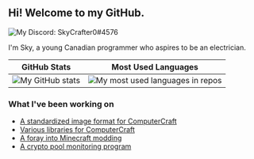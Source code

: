 

## Hi! Welcome to my GitHub.

![My Discord: SkyCrafter0#4576](https://img.shields.io/badge/Discord-SkyCrafter0%234576-%235865F2?logo=discord&style=for-the-badge&logoColor=white)

I'm Sky, a young Canadian programmer who aspires to be an electrician.

|GitHub Stats|Most Used Languages|
|--|--|
|<img src="https://github-readme-stats.vercel.app/api?username=SkyTheCodeMaster&show_icons=true" alt="My GitHub stats" />|<img src="https://github-readme-stats.vercel.app/api/top-langs/?username=SkyTheCodeMaster&layout=compact&cbuster" alt="My most used languages in repos" />|

### What I've been working on
- [A standardized image format for ComputerCraft](https://github.com/SkyTheCodeMaster/bimg)
- [Various libraries for ComputerCraft](https://github.com/SkyTheCodeMaster/SkyDocs)
- [A foray into Minecraft modding](https://github.com/SkyTheCodeMaster/scp-mod)
- [A crypto pool monitoring program](https://github.com/SkyTheCodeMaster/unmineable-monitor)
